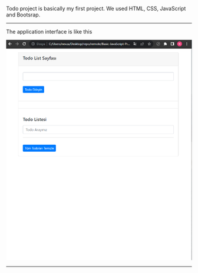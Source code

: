 
<p>Todo project is basically my first project. We used HTML, CSS, JavaScript and Bootsrap. </p>
<hr>

<p></p>

<p>The application interface is like this</p>
<img src="./image/todo.png">

<hr>

